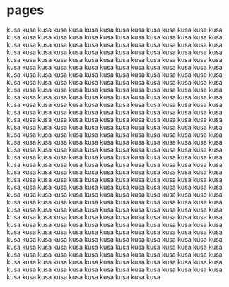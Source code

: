 # pages
kusa
kusa
kusa
kusa
kusa
kusa
kusa
kusa
kusa
kusa
kusa
kusa
kusa
kusa
kusa
kusa
kusa
kusa
kusa
kusa
kusa
kusa
kusa
kusa
kusa
kusa
kusa
kusa
kusa
kusa
kusa
kusa
kusa
kusa
kusa
kusa
kusa
kusa
kusa
kusa
kusa
kusa
kusa
kusa
kusa
kusa
kusa
kusa
kusa
kusa
kusa
kusa
kusa
kusa
kusa
kusa
kusa
kusa
kusa
kusa
kusa
kusa
kusa
kusa
kusa
kusa
kusa
kusa
kusa
kusa
kusa
kusa
kusa
kusa
kusa
kusa
kusa
kusa
kusa
kusa
kusa
kusa
kusa
kusa
kusa
kusa
kusa
kusa
kusa
kusa
kusa
kusa
kusa
kusa
kusa
kusa
kusa
kusa
kusa
kusa
kusa
kusa
kusa
kusa
kusa
kusa
kusa
kusa
kusa
kusa
kusa
kusa
kusa
kusa
kusa
kusa
kusa
kusa
kusa
kusa
kusa
kusa
kusa
kusa
kusa
kusa
kusa
kusa
kusa
kusa
kusa
kusa
kusa
kusa
kusa
kusa
kusa
kusa
kusa
kusa
kusa
kusa
kusa
kusa
kusa
kusa
kusa
kusa
kusa
kusa
kusa
kusa
kusa
kusa
kusa
kusa
kusa
kusa
kusa
kusa
kusa
kusa
kusa
kusa
kusa
kusa
kusa
kusa
kusa
kusa
kusa
kusa
kusa
kusa
kusa
kusa
kusa
kusa
kusa
kusa
kusa
kusa
kusa
kusa
kusa
kusa
kusa
kusa
kusa
kusa
kusa
kusa
kusa
kusa
kusa
kusa
kusa
kusa
kusa
kusa
kusa
kusa
kusa
kusa
kusa
kusa
kusa
kusa
kusa
kusa
kusa
kusa
kusa
kusa
kusa
kusa
kusa
kusa
kusa
kusa
kusa
kusa
kusa
kusa
kusa
kusa
kusa
kusa
kusa
kusa
kusa
kusa
kusa
kusa
kusa
kusa
kusa
kusa
kusa
kusa
kusa
kusa
kusa
kusa
kusa
kusa
kusa
kusa
kusa
kusa
kusa
kusa
kusa
kusa
kusa
kusa
kusa
kusa
kusa
kusa
kusa
kusa
kusa
kusa
kusa
kusa
kusa
kusa
kusa
kusa
kusa
kusa
kusa
kusa
kusa
kusa
kusa
kusa
kusa
kusa
kusa
kusa
kusa
kusa
kusa
kusa
kusa
kusa
kusa
kusa
kusa
kusa
kusa
kusa
kusa
kusa
kusa
kusa
kusa
kusa
kusa
kusa
kusa
kusa
kusa
kusa
kusa
kusa
kusa
kusa
kusa
kusa
kusa
kusa
kusa
kusa
kusa
kusa
kusa
kusa
kusa
kusa
kusa
kusa
kusa
kusa
kusa
kusa
kusa
kusa
kusa
kusa
kusa
kusa
kusa
kusa
kusa
kusa
kusa
kusa
kusa
kusa
kusa
kusa
kusa
kusa
kusa
kusa
kusa
kusa
kusa
kusa
kusa
kusa
kusa
kusa
kusa
kusa
kusa
kusa
kusa
kusa
kusa
kusa
kusa
kusa
kusa
kusa
kusa
kusa
kusa
kusa
kusa
kusa
kusa
kusa
kusa
kusa
kusa
kusa
kusa
kusa
kusa
kusa
kusa
kusa
kusa
kusa
kusa
kusa
kusa
kusa
kusa
kusa
kusa
kusa
kusa
kusa
kusa
kusa
kusa
kusa
kusa
kusa
kusa
kusa
kusa
kusa
kusa
kusa
kusa
kusa
kusa
kusa
kusa
kusa
kusa
kusa
kusa
kusa
kusa
kusa
kusa
kusa
kusa
kusa
kusa
kusa
kusa
kusa
kusa
kusa
kusa
kusa
kusa
kusa
kusa
kusa
kusa
kusa
kusa
kusa
kusa
kusa
kusa
kusa
kusa
kusa
kusa
kusa
kusa
kusa
kusa
kusa
kusa
kusa
kusa
kusa
kusa
kusa
kusa
kusa
kusa
kusa
kusa
kusa
kusa
kusa
kusa
kusa
kusa
kusa
